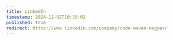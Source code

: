 ```yaml
---
title: LinkedIn
timestamp: 2024-11-02T10:30:02
published: true
redirect: https://www.linkedin.com/company/code-maven-magyar/
---
```



